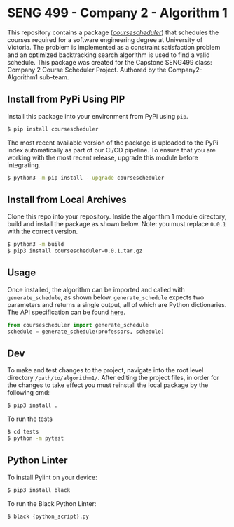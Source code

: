 # SENG 499 - Company 2 - Algorithm 1 

This repository contains a package ([_coursescheduler_](https://pypi.org/project/coursescheduler/)) that schedules 
the courses required for a software engineering degree at University of Victoria. The problem is implemented as a 
constraint satisfaction problem and an optimized backtracking search algorithm is used to find a valid schedule. 
This package was created for the Capstone SENG499 class: Company 2 Course Scheduler Project. 
Authored by the Company2-Algorithm1 sub-team.

## Install from PyPi Using PIP
Install this package into your environment from PyPi using `pip`.
```bash
$ pip install coursescheduler
```
The most recent available version of the package is uploaded to the PyPi index automatically as part of our CI/CD 
pipeline. To ensure that you are working with the most recent release, upgrade this module before integrating.
```bash
$ python3 -m pip install --upgrade coursescheduler
```

## Install from Local Archives
Clone this repo into your repository. Inside the algorithm 1 module directory,
build and install the package as shown below. Note: you must replace `0.0.1` with the correct version.
```bash
$ python3 -m build
$ pip3 install coursescheduler-0.0.1.tar.gz
```

## Usage
Once installed, the algorithm can be imported and called with `generate_schedule`, as shown below. `generate_schedule` 
expects two parameters and returns a single output, all of which are Python dictionaries. 
The API specification 
can be found [here](https://docs.google.com/document/d/163L7pv6w5Z38rUrl2EwRJq-A9ZLllCIO9uYbUkdxi2s/edit?usp=sharing).
```python
from coursescheduler import generate_schedule
schedule = generate_schedule(professors, schedule)
```

## Dev
To make and test changes to the project, navigate into the root level directory 
`/path/to/algorithm1/`. After editing the project files, in order for the changes to take
effect you must reinstall the local package by the following cmd:
```bash
$ pip3 install . 
```
To run the tests
```bash
$ cd tests
$ python -m pytest
```

## Python Linter
To install Pylint on your device:
```bash
$ pip3 install black
```
To run the Black Python Linter:
```bash
$ black {python_script}.py
```
